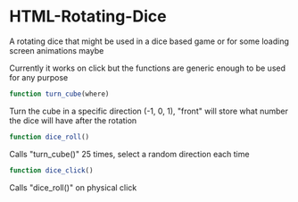 # HTML-Rotating-Dice

A rotating dice that might be used in a dice based game or for some loading screen animations maybe

Currently it works on click but the functions are generic enough to be used for any purpose

```JavaScript
function turn_cube(where)
```
Turn the cube in a specific direction (-1, 0, 1), "front" will store what number the dice will have after the rotation
```JavaScript
function dice_roll()
```
Calls "turn_cube()" 25 times, select a random direction each time
```JavaScript
function dice_click()
```
Calls "dice_roll()" on physical click
